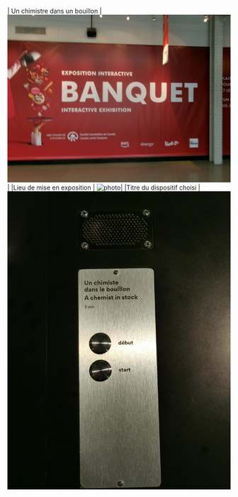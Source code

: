 | Un chimistre dans un bouillon | ![photo](Medias/le_banquet.JPG)|
|Lieu de mise en exposition | ![photo](Medias/entrée_01.png)|
|Titre du dispositif choisi | ![photo](Medias/bouillon_titre.jfif)
